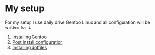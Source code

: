 # My setup

For my setup I use daily drive Gentoo Linux and all configuration will be written for it. 

1. [Installing Gentoo](Install.md)
2. [Post install configuration](PostInstall.md)
3. [Installing dotfiles](dotfiles.md)